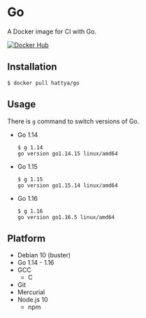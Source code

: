 # Go

A Docker image for CI with Go.

[![Docker Hub](https://img.shields.io/docker/cloud/build/hattya/go)](https://hub.docker.com/r/hattya/go)


## Installation

```console
$ docker pull hattya/go
```


## Usage

There is `g` command to switch versions of Go.

- Go 1.14
  ```console
  $ g 1.14
  go version go1.14.15 linux/amd64
  ```

- Go 1.15
  ```console
  $ g 1.15
  go version go1.15.14 linux/amd64
  ```

- Go 1.16
  ```console
  $ g 1.16
  go version go1.16.5 linux/amd64
  ```


## Platform

- Debian 10 (buster)
- Go 1.14 - 1.16
- GCC
  - C
- Git
- Mercurial
- Node.js 10
  - npm
